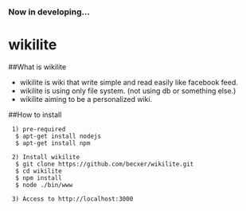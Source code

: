 ### Now in developing...


wikilite
======

##What is wikilite
 * wikilite is wiki that write simple and read easily like facebook feed.
 * wikilite is using only file system. (not using db or something else.)
 * wikilite aiming to be a personalized wiki. 

##How to install

```
 1) pre-required
  $ apt-get install nodejs
  $ apt-get install npm
 
 2) Install wikilite
  $ git clone https://github.com/becxer/wikilite.git
  $ cd wikilite
  $ npm install
  $ node ./bin/www

 3) Access to http://localhost:3000 

```
